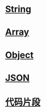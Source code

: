 
# [String](前端/js/String/index.md)

# [Array](前端/js/Array/index.md)

# [Object](前端/js/Object/index.md)

# [JSON](前端/js/JSON/index.md)

# [代码片段](前端/js/代码片段/README.md)
